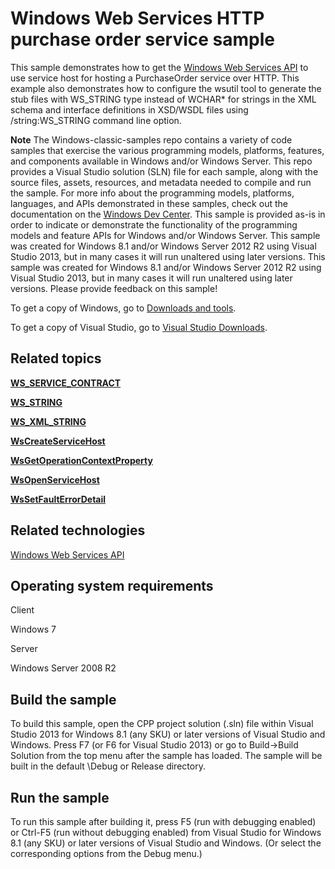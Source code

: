 Windows Web Services HTTP purchase order service sample
=======================================================

This sample demonstrates how to get the [Windows Web Services API](http://msdn.microsoft.com/en-us/library/windows/desktop/dd430435) to use service host for hosting a PurchaseOrder service over HTTP. This example also demonstrates how to configure the wsutil tool to generate the stub files with WS\_STRING type instead of WCHAR\* for strings in the XML schema and interface definitions in XSD/WSDL files using /string:WS\_STRING command line option.

**Note**  The Windows-classic-samples repo contains a variety of code samples that exercise the various programming models, platforms, features, and components available in Windows and/or Windows Server. This repo provides a Visual Studio solution (SLN) file for each sample, along with the source files, assets, resources, and metadata needed to compile and run the sample. For more info about the programming models, platforms, languages, and APIs demonstrated in these samples, check out the documentation on the [Windows Dev Center](https://dev.windows.com). This sample is provided as-is in order to indicate or demonstrate the functionality of the programming models and feature APIs for Windows and/or Windows Server. This sample was created for Windows 8.1 and/or Windows Server 2012 R2 using Visual Studio 2013, but in many cases it will run unaltered using later versions. This sample was created for Windows 8.1 and/or Windows Server 2012 R2 using Visual Studio 2013, but in many cases it will run unaltered using later versions. Please provide feedback on this sample!

To get a copy of Windows, go to [Downloads and tools](http://go.microsoft.com/fwlink/p/?linkid=301696).

To get a copy of Visual Studio, go to [Visual Studio Downloads](http://go.microsoft.com/fwlink/p/?linkid=301697).

Related topics
--------------

[**WS\_SERVICE\_CONTRACT**](http://msdn.microsoft.com/en-us/library/windows/desktop/dd323418)

[**WS\_STRING**](http://msdn.microsoft.com/en-us/library/windows/desktop/dd323447)

[**WS\_XML\_STRING**](http://msdn.microsoft.com/en-us/library/windows/desktop/dd323559)

[**WsCreateServiceHost**](http://msdn.microsoft.com/en-us/library/windows/desktop/dd430506)

[**WsGetOperationContextProperty**](http://msdn.microsoft.com/en-us/library/windows/desktop/dd430553)

[**WsOpenServiceHost**](http://msdn.microsoft.com/en-us/library/windows/desktop/dd430576)

[**WsSetFaultErrorDetail**](http://msdn.microsoft.com/en-us/library/windows/desktop/dd430628)

Related technologies
--------------------

[Windows Web Services API](http://msdn.microsoft.com/en-us/library/windows/desktop/dd430435)

Operating system requirements
-----------------------------

Client

Windows 7

Server

Windows Server 2008 R2

Build the sample
----------------

To build this sample, open the CPP project solution (.sln) file within Visual Studio 2013 for Windows 8.1 (any SKU) or later versions of Visual Studio and Windows. Press F7 (or F6 for Visual Studio 2013) or go to Build-\>Build Solution from the top menu after the sample has loaded. The sample will be built in the default \\Debug or Release directory.

Run the sample
--------------

To run this sample after building it, press F5 (run with debugging enabled) or Ctrl-F5 (run without debugging enabled) from Visual Studio for Windows 8.1 (any SKU) or later versions of Visual Studio and Windows. (Or select the corresponding options from the Debug menu.)

